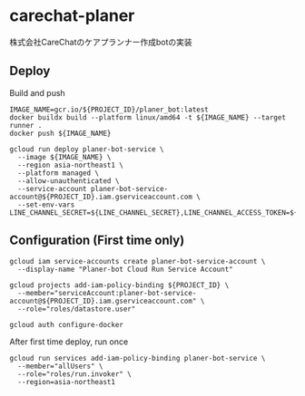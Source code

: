 # carechat-planer
株式会社CareChatのケアプランナー作成botの実装

## Deploy

Build and push
```
IMAGE_NAME=gcr.io/${PROJECT_ID}/planer_bot:latest
docker buildx build --platform linux/amd64 -t ${IMAGE_NAME} --target runner .
docker push ${IMAGE_NAME}
```

```
gcloud run deploy planer-bot-service \
  --image ${IMAGE_NAME} \
  --region asia-northeast1 \
  --platform managed \
  --allow-unauthenticated \
  --service-account planer-bot-service-account@${PROJECT_ID}.iam.gserviceaccount.com \
  --set-env-vars LINE_CHANNEL_SECRET=${LINE_CHANNEL_SECRET},LINE_CHANNEL_ACCESS_TOKEN=${LINE_CHANNEL_ACCESS_TOKEN},OPENAI_API_KEY=${OPENAI_API_KEY},BASIC_AUTH_PASSWORD=${BASIC_AUTH_PASSWORD}
```

## Configuration (First time only)
```
gcloud iam service-accounts create planer-bot-service-account \
  --display-name "Planer-bot Cloud Run Service Account"
```

```
gcloud projects add-iam-policy-binding ${PROJECT_ID} \
  --member="serviceAccount:planer-bot-service-account@${PROJECT_ID}.iam.gserviceaccount.com" \
  --role="roles/datastore.user"
```

```
gcloud auth configure-docker
```


After first time deploy, run once
```
gcloud run services add-iam-policy-binding planer-bot-service \
  --member="allUsers" \
  --role="roles/run.invoker" \
  --region=asia-northeast1
```
